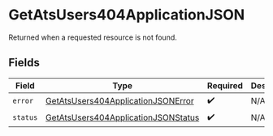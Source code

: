 # GetAtsUsers404ApplicationJSON

Returned when a requested resource is not found.


## Fields

| Field                                                                                                 | Type                                                                                                  | Required                                                                                              | Description                                                                                           |
| ----------------------------------------------------------------------------------------------------- | ----------------------------------------------------------------------------------------------------- | ----------------------------------------------------------------------------------------------------- | ----------------------------------------------------------------------------------------------------- |
| `error`                                                                                               | [GetAtsUsers404ApplicationJSONError](../../models/operations/getatsusers404applicationjsonerror.md)   | :heavy_check_mark:                                                                                    | N/A                                                                                                   |
| `status`                                                                                              | [GetAtsUsers404ApplicationJSONStatus](../../models/operations/getatsusers404applicationjsonstatus.md) | :heavy_check_mark:                                                                                    | N/A                                                                                                   |